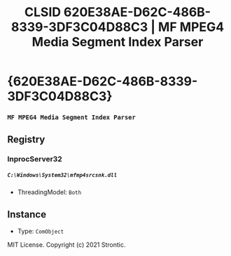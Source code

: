 ﻿---
title: "CLSID 620E38AE-D62C-486B-8339-3DF3C04D88C3 | MF MPEG4 Media Segment Index Parser"
excerpt: What is COM-Object CLSID 620E38AE-D62C-486B-8339-3DF3C04D88C3?
---

# {620E38AE-D62C-486B-8339-3DF3C04D88C3}

### `MF MPEG4 Media Segment Index Parser`

## Registry


### InprocServer32

##### `C:\Windows\System32\mfmp4srcsnk.dll`
* ThreadingModel: `Both`

## Instance

* Type: `ComObject`

MIT License. Copyright (c) 2021 Strontic.


